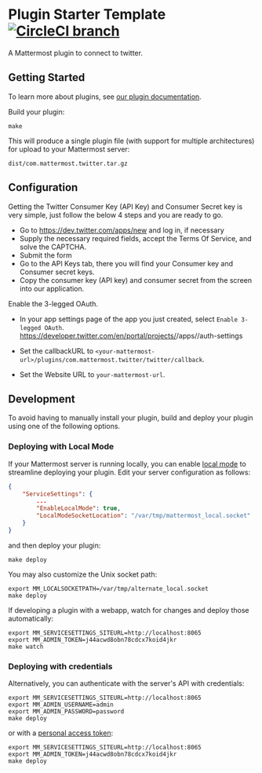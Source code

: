 # Plugin Starter Template [![CircleCI branch](https://img.shields.io/circleci/project/github/mattermost/mattermost-plugin-twitter/master.svg)](https://circleci.com/gh/mattermost/mattermost-plugin-starter-template)

A Mattermost plugin to connect to twitter.

## Getting Started

To learn more about plugins, see [our plugin documentation](https://developers.mattermost.com/extend/plugins/).

Build your plugin:
```
make
```

This will produce a single plugin file (with support for multiple architectures) for upload to your Mattermost server:

```
dist/com.mattermost.twitter.tar.gz
```

## Configuration

Getting the Twitter Consumer Key (API Key) and Consumer Secret key is very simple, just follow the below 4 steps and you are ready to go.

- Go to https://dev.twitter.com/apps/new and log in, if necessary
- Supply the necessary required fields, accept the Terms Of Service, and solve the CAPTCHA.
- Submit the form
- Go to the API Keys tab, there you will find your Consumer key and Consumer secret keys.
- Copy the consumer key (API key) and consumer secret from the screen into our application.


Enable the 3-legged OAuth.
- In your app settings page of the app you just created, select `Enable 3-legged OAuth`.
https://developer.twitter.com/en/portal/projects/<project-id>/apps/<app-id>/auth-settings

- Set the callbackURL to `<your-mattermost-url>/plugins/com.mattermost.twitter/twitter/callback`.
- Set the Website URL to `your-mattermost-url`.

## Development

To avoid having to manually install your plugin, build and deploy your plugin using one of the following options.

### Deploying with Local Mode

If your Mattermost server is running locally, you can enable [local mode](https://docs.mattermost.com/administration/mmctl-cli-tool.html#local-mode) to streamline deploying your plugin. Edit your server configuration as follows:

```json
{
    "ServiceSettings": {
        ...
        "EnableLocalMode": true,
        "LocalModeSocketLocation": "/var/tmp/mattermost_local.socket"
    }
}
```

and then deploy your plugin:
```
make deploy
```

You may also customize the Unix socket path:
```
export MM_LOCALSOCKETPATH=/var/tmp/alternate_local.socket
make deploy
```

If developing a plugin with a webapp, watch for changes and deploy those automatically:
```
export MM_SERVICESETTINGS_SITEURL=http://localhost:8065
export MM_ADMIN_TOKEN=j44acwd8obn78cdcx7koid4jkr
make watch
```

### Deploying with credentials

Alternatively, you can authenticate with the server's API with credentials:
```
export MM_SERVICESETTINGS_SITEURL=http://localhost:8065
export MM_ADMIN_USERNAME=admin
export MM_ADMIN_PASSWORD=password
make deploy
```

or with a [personal access token](https://docs.mattermost.com/developer/personal-access-tokens.html):
```
export MM_SERVICESETTINGS_SITEURL=http://localhost:8065
export MM_ADMIN_TOKEN=j44acwd8obn78cdcx7koid4jkr
make deploy
```
